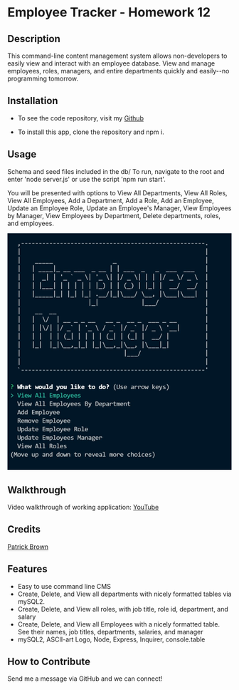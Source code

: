 # Employee Tracker - Homework 12

## Description

This command-line content management system allows non-developers to easily view and interact with an employee database. View and manage employees, roles, managers, and entire departments quickly and easily--no programming tomorrow.

## Installation

- To see the code repository, visit my [Github](https://github.com/patrickbrown-io/sql-employee-tracker)

- To install this app, clone the repository and npm i.

## Usage

Schema and seed files included in the db/
To run, navigate to the root and enter 'node server.js' or use the script 'npm run start'.

You will be presented with options to View All Departments, View All Roles, View All Employees, Add a Department, Add a Role, Add an Employee, Update an Employee Role, Update an Employee's Manager, View Employees by Manager, View Employees by Department, Delete departments, roles, and employees.

![Screenshot of Filled Notes App](./assets/screenshot.jpg)

## Walkthrough

Video walkthrough of working application: [YouTube](https://www.youtube.com/watch?v=0YLjHhShCP8)

## Credits

[Patrick Brown](https://github.com/patrickbrown-io)

## Features

- Easy to use command line CMS
- Create, Delete, and View all departments with nicely formatted tables via mySQL2.
- Create, Delete, and View all roles, with job title, role id, department, and salary
- Create, Delete, and View all Employees with a nicely formatted table. See their names, job titles, departments, salaries, and manager
- mySQL2, ASCII-art Logo, Node, Express, Inquirer, console.table

## How to Contribute

Send me a message via GitHub and we can connect!
